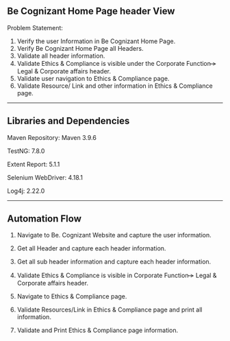 Be Cognizant Home Page header View
----------------------------------
Problem Statement:

1. Verify the user Information in Be Cognizant Home Page.
2. Verify Be Cognizant Home Page all Headers.
3. Validate all header information.
4. Validate Ethics & Compliance is visible under the Corporate Function ̶̶> Legal & Corporate affairs header.
5. Validate user navigation to Ethics & Compliance page.
6. Validate Resource/ Link and other information in Ethics & Compliance page.

----------------------------------
Libraries and Dependencies
----------------------------------
Maven Repository: Maven 3.9.6

TestNG: 7.8.0

Extent Report: 5.1.1

Selenium WebDriver: 4.18.1

Log4j: 2.22.0

----------------------------------
Automation Flow
----------------------------------
1. Navigate to Be. Cognizant Website and capture the user information.

2. Get all Header and capture each header information.

3. Get all sub header information and capture each header information.

4. Validate Ethics & Compliance is visible in Corporate Function ̶̶> Legal & Corporate affairs header.

5. Navigate to Ethics & Compliance page.

6. Validate Resources/Link in Ethics & Compliance page and print all information.

7. Validate and Print Ethics & Compliance page information.
